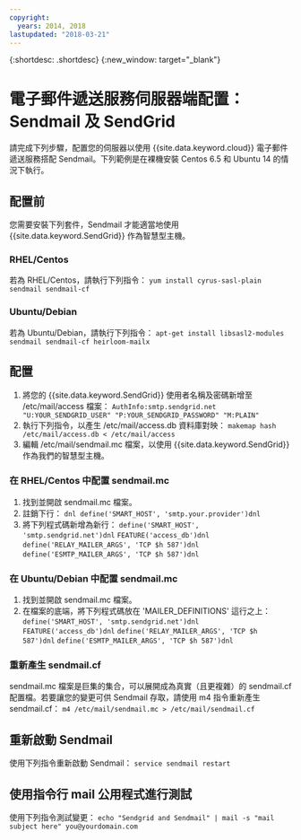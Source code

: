 ```yaml
---
copyright:
  years: 2014, 2018
lastupdated: "2018-03-21"
---
```


{:shortdesc: .shortdesc}
{:new_window: target="_blank"}

# 電子郵件遞送服務伺服器端配置：Sendmail 及 SendGrid

請完成下列步驟，配置您的伺服器以使用 {{site.data.keyword.cloud}} 電子郵件遞送服務搭配 Sendmail。下列範例是在裸機安裝 Centos 6.5 和 Ubuntu 14 的情況下執行。

## 配置前

您需要安裝下列套件，Sendmail 才能適當地使用 {{site.data.keyword.SendGrid}} 作為智慧型主機。

### RHEL/Centos
若為 RHEL/Centos，請執行下列指令：
`yum install cyrus-sasl-plain sendmail sendmail-cf`

### Ubuntu/Debian
若為 Ubuntu/Debian，請執行下列指令：
`apt-get install libsasl2-modules sendmail sendmail-cf heirloom-mailx`

## 配置

1. 將您的 {{site.data.keyword.SendGrid}} 使用者名稱及密碼新增至 /etc/mail/access 檔案：
`AuthInfo:smtp.sendgrid.net "U:YOUR_SENDGRID_USER" "P:YOUR_SENDGRID_PASSWORD" "M:PLAIN"`
2. 執行下列指令，以產生 /etc/mail/access.db 資料庫對映：
`makemap hash /etc/mail/access.db < /etc/mail/access`
3. 編輯 /etc/mail/sendmail.mc 檔案，以使用 {{site.data.keyword.SendGrid}} 作為我們的智慧型主機。

### 在 RHEL/Centos 中配置 sendmail.mc
1. 找到並開啟 sendmail.mc 檔案。
2. 註銷下行：
`dnl define('SMART_HOST', 'smtp.your.provider')dnl`
3. 將下列程式碼新增為新行：
`define('SMART_HOST', 'smtp.sendgrid.net')dnl`
`FEATURE('access_db')dnl`
`define('RELAY_MAILER_ARGS', 'TCP $h 587')dnl`
`define('ESMTP_MAILER_ARGS', 'TCP $h 587')dnl`

### 在 Ubuntu/Debian 中配置 sendmail.mc
1. 找到並開啟 sendmail.mc 檔案。
2. 在檔案的底端，將下列程式碼放在 'MAILER_DEFINITIONS' 這行之上：
`define('SMART_HOST', 'smtp.sendgrid.net')dnl`
`FEATURE('access_db')dnl`
`define('RELAY_MAILER_ARGS', 'TCP $h 587')dnl`
`define('ESMTP_MAILER_ARGS', 'TCP $h 587')dnl`

### 重新產生 sendmail.cf
sendmail.mc 檔案是巨集的集合，可以展開成為真實（且更複雜）的 sendmail.cf 配置檔。若要讓您的變更可供 Sendmail 存取，請使用 m4 指令重新產生 sendmail.cf：
`m4 /etc/mail/sendmail.mc > /etc/mail/sendmail.cf`

## 重新啟動 Sendmail
使用下列指令重新啟動 Sendmail：
`service sendmail restart`

## 使用指令行 mail 公用程式進行測試
使用下列指令測試變更：
`echo "Sendgrid and Sendmail" | mail -s "mail subject here" you@yourdomain.com`
